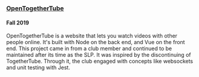 ### [OpenTogetherTube](https://github.com/dyc3/opentogethertube)

#### Fall 2019

OpenTogetherTube is a website that lets you watch videos with other people online. It's built with Node on the back end, and Vue on the front end. This project came in from a club member and continued to be maintained after its time as the SLP. It was inspired by the discontinuing of TogetherTube. Through it, the club engaged with concepts like websockets and unit testing with Jest.
